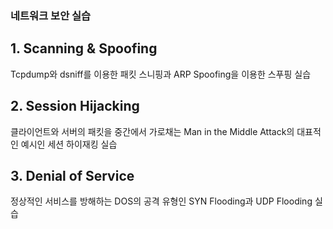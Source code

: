 ### 네트워크 보안 실습

## 1. Scanning & Spoofing
Tcpdump와 dsniff를 이용한 패킷 스니핑과 ARP Spoofing을 이용한 스푸핑 실습
## 2. Session Hijacking
클라이언트와 서버의 패킷을 중간에서 가로채는 Man in the Middle Attack의 대표적인 예시인 세션 하이재킹 실습
## 3. Denial of Service
정상적인 서비스를 방해하는 DOS의 공격 유형인 SYN Flooding과 UDP Flooding 실습
